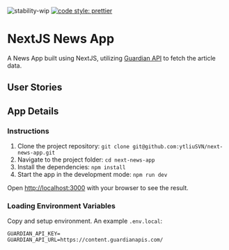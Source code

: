 <div align="left">

![stability-wip](https://img.shields.io/badge/stability-work_in_progress-lightgrey.svg)
[![code style: prettier](https://img.shields.io/badge/code_style-prettier-ff69b4.svg?style=flat-square)](https://github.com/prettier/prettier)

</div>

# NextJS News App

A News App built using NextJS, utilizing [Guardian API](https://open-platform.theguardian.com/) to fetch the article data.
## User Stories


## App Details


### Instructions

1. Clone the project repository: `git clone git@github.com:ytliuSVN/next-news-app.git`
2. Navigate to the project folder: `cd next-news-app`
3. Install the dependencies: `npm install`
4. Start the app in the development mode: `npm run dev`

Open [http://localhost:3000](http://localhost:3000) with your browser to see the result.

### Loading Environment Variables

Copy and setup environment. An example `.env.local`:

```
GUARDIAN_API_KEY=
GUARDIAN_API_URL=https://content.guardianapis.com/
```